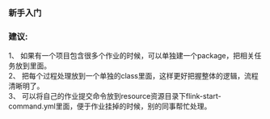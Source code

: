 ### 新手入门
### 建议: <br> 
1、 如果有一个项目包含很多个作业的时候，可以单独建一个package，把相关任务放到里面。	 
2、 把每个过程处理放到一个单独的class里面，这样更好把握整体的逻辑，流程清晰明了。	 
3、 可以将自己的作业提交命令放到resource资源目录下flink-start-command.yml里面，便于作业挂掉的时候，别的同事帮忙处理。
